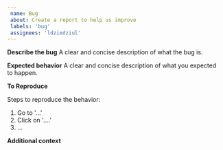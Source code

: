 ```yaml
---		
 name: Bug		
 about: Create a report to help us improve		
 labels: 'bug'		
 assignees: 'ldziedziul'		
---
```



<!--
Thanks for reporting your issue. Please share with us the following information, to help us resolve your issue quickly and efficiently.
-->
  
**Describe the bug**
A clear and concise description of what the bug is.

**Expected behavior**
A clear and concise description of what you expected to happen.

**To Reproduce**

Steps to reproduce the behavior:
1. Go to '...'
2. Click on '....'
3. ...

**Additional context**

<!--
Add any other context about the problem here.

Common details that we're often interested in:
- Detailed description of the steps to reproduce your issue
- Logs and stack traces, if available
- Version of libraries that you use
- Version of Java. It is also helpful to mention the JVM parameters
-->
